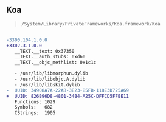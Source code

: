 ## Koa

> `/System/Library/PrivateFrameworks/Koa.framework/Koa`

```diff

-3300.104.1.0.0
+3302.3.1.0.0
   __TEXT.__text: 0x37350
   __TEXT.__auth_stubs: 0xd60
   __TEXT.__objc_methlist: 0x1c1c

   - /usr/lib/libmorphun.dylib
   - /usr/lib/libobjc.A.dylib
   - /usr/lib/libskit.dylib
-  UUID: 34908A7A-22AB-3E23-B5FB-118E3D725A69
+  UUID: 826B96D8-4801-34B4-A25C-DFFCD5FFBE11
   Functions: 1029
   Symbols:   682
   CStrings:  1905

```
